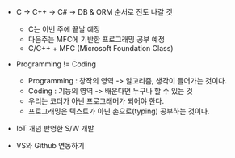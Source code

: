 * C -> C++ -> C# -> DB & ORM 순서로 진도 나갈 것
  * C는 이번 주에 끝날 예정
  * 다음주는 MFC에 기반한 프로그래밍 공부 예정
  * C/C++ + MFC (Microsoft Foundation Class)

* Programming != Coding
  * Programming : 창작의 영역 -> 알고리즘, 생각이 들어가는 것이다.
  * Coding : 기능의 영역 -> 배운다면 누구나 할 수 있는 것
  * 우리는 코더가 아닌 프로그래머가 되어야 한다.
  * 프로그래밍은 텍스트가 아닌 손으로(typing) 공부하는 것이다.

* IoT 개념 반영한 S/W 개발

* VS와 Github 연동하기
